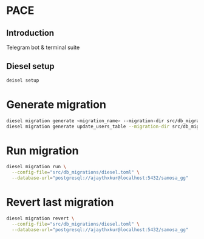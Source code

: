 # PACE

## Introduction
Telegram bot & terminal suite

## Diesel setup
```sh
deisel setup
```

# Generate migration
```sh
diesel migration generate <migration_name> --migration-dir src/db_migrations/migrations 
diesel migration generate update_users_table --migration-dir src/db_migrations/migrations 
```

# Run migration
```sh
diesel migration run \
  --config-file="src/db_migrations/diesel.toml" \
  --database-url="postgresql://ajaythxkur@localhost:5432/samosa_gg"
```

# Revert last migration
```sh
diesel migration revert \
  --config-file="src/db_migrations/diesel.toml" \
  --database-url="postgresql://ajaythxkur@localhost:5432/samosa_gg"
```

